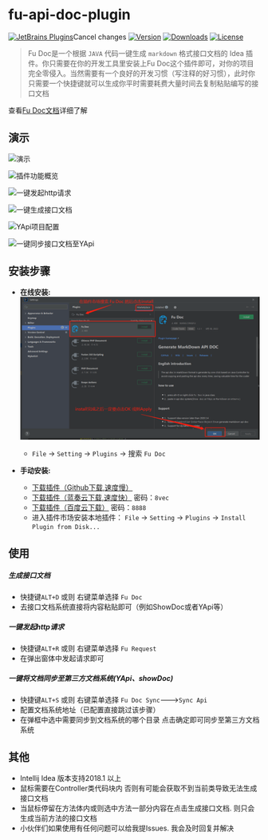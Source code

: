 
# fu-api-doc-plugin

[![JetBrains Plugins](https://img.shields.io/jetbrains/plugin/v/19269-fu-doc.svg)](https://plugins.jetbrains.com/plugin/19269-fu-doc)Cancel changes
[![Version](http://phpstorm.espend.de/badge/19269/version)](https://plugins.jetbrains.com/plugin/19269-fu-doc/versions)
[![Downloads](https://img.shields.io/jetbrains/plugin/d/19269-fu-doc.svg)](https://plugins.jetbrains.com/plugin/19269-fu-doc)
[![License](https://img.shields.io/badge/license-MIT-red.svg)]()


> Fu Doc是一个根据 `JAVA` 代码一键生成 `markdown` 格式接口文档的 Idea 插件。你只需要在你的开发工具里安装上Fu Doc这个插件即可，对你的项目完全零侵入。当然需要有一个良好的开发习惯（写注释的好习惯），此时你只需要一个快捷键就可以生成你平时需要耗费大量时间去复制粘贴编写的接口文档

查看[Fu Doc文档](http://www.fudoc.cn/)详细了解



演示
---

![演示](https://user-images.githubusercontent.com/100477650/171110724-8a653d36-ee3d-4337-a662-1dc68d400e98.gif)

![插件功能概览](https://user-images.githubusercontent.com/100477650/233889169-b149aade-1a67-453a-a973-593cb72c368e.png)

![一键发起http请求](https://user-images.githubusercontent.com/100477650/233889579-620b82ec-ce41-4fb0-a8af-727c89400f09.png)

![一键生成接口文档](https://user-images.githubusercontent.com/100477650/233889676-d1c16348-e6e6-4489-b3e7-4be930739a57.png)

![YApi项目配置](https://user-images.githubusercontent.com/100477650/233889913-6485e904-283a-417b-bef0-2cee173c28b5.png)

![一键同步接口文档至YApi](https://user-images.githubusercontent.com/100477650/233890460-cf7f2ed2-b062-4b5a-9535-1ceb20c63ffa.png)


安装步骤
---

- **在线安装:**
![img.png](img.png)
    - `File` -> `Setting` -> `Plugins` -> 搜索 `Fu Doc`

- **手动安装:**
    - [下载插件（Github下载,速度慢）](https://github.com/wangdingfu/fu-api-doc-plugin/releases)
    - [下载插件（蓝奏云下载,速度快）](https://wwi.lanzoup.com/b0dy2hktg) 密码：`8vec`
    - [下载插件（百度云下载）](https://pan.baidu.com/s/1cC7thCMMdcRjh24sqU59tA?pwd=8888) 密码：`8888`
    - 进入插件市场安装本地插件： `File` -> `Setting` -> `Plugins`
      -> `Install Plugin from Disk...`
      

使用
----

##### 生成接口文档
- 快捷键`ALT+D` 或则 右键菜单选择 `Fu Doc`
- 去接口文档系统直接将内容粘贴即可（例如ShowDoc或者YApi等）


##### 一键发起http请求
- 快捷键`ALT+R` 或则 右键菜单选择 `Fu Request`
- 在弹出窗体中发起请求即可

##### 一键将文档同步至第三方文档系统(YApi、showDoc)
- 快捷键`ALT+S` 或则 右键菜单选择 `Fu Doc Sync`--->`Sync Api`
- 配置文档系统地址（已配置直接跳过该步骤）
- 在弹框中选中需要同步到文档系统的哪个目录 点击确定即可同步至第三方文档系统

其他
---

- Intellij Idea 版本支持2018.1 以上
- 鼠标需要在Controller类代码块内 否则有可能会获取不到当前类导致无法生成接口文档
- 当鼠标停留在方法体内或则选中方法一部分内容在点击生成接口文档. 则只会生成当前方法的接口文档
- 小伙伴们如果使用有任何问题可以给我提Issues. 我会及时回复并解决
